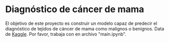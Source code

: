# Diagnóstico de cáncer de mama
El objetivo de este proyecto es construir un modelo capaz de predecir el diagnóstico de tejidos de cáncer de mama como malignos o benignos. Data de [Kaggle](https://www.kaggle.com/uciml/breast-cancer-wisconsin-data).  Por favor, trabaja con en archivo "main.ipynb".
